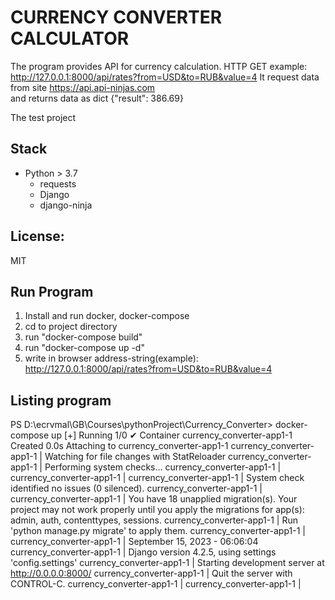# CURRENCY CONVERTER CALCULATOR

The program provides API for currency calculation. 
HTTP  GET example: http://127.0.0.1:8000/api/rates?from=USD&to=RUB&value=4 
It request data from site https://api.api-ninjas.com  
and returns data as dict {"result": 386.69}

The test project 

## Stack

- Python > 3.7
  - requests
  - Django
  - django-ninja


## License:

MIT

## Run Program

1. Install and run docker, docker-compose
2. cd to project directory
3. run "docker-compose build"
4. run "docker-compose up -d"
5. write in browser address-string(example): http://127.0.0.1:8000/api/rates?from=USD&to=RUB&value=4

## Listing program

PS D:\ecrvmal\GB\Courses\pythonProject\Currency_Converter> docker-compose up
[+] Running 1/0
✔ Container currency_converter-app1-1  Created                                                                    0.0s 
Attaching to currency_converter-app1-1 
currency_converter-app1-1  | Watching for file changes with StatReloader 
currency_converter-app1-1  | Performing system checks... 
currency_converter-app1-1  | 
currency_converter-app1-1  | 
currency_converter-app1-1  | System check identified no issues (0 silenced). 
currency_converter-app1-1  | 
currency_converter-app1-1  | You have 18 unapplied migration(s). Your project may not work properly until you apply the migrations for app(s): admin, auth, contenttypes, sessions. 
currency_converter-app1-1  | Run 'python manage.py migrate' to apply them. 
currency_converter-app1-1  | 
currency_converter-app1-1  | September 15, 2023 - 06:06:04 
currency_converter-app1-1  | Django version 4.2.5, using settings 'config.settings' 
currency_converter-app1-1  | Starting development server at http://0.0.0.0:8000/
currency_converter-app1-1  | Quit the server with CONTROL-C. 
currency_converter-app1-1  | 
currency_converter-app1-1  |
